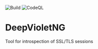 ![Build](https://github.com/t4skforce/DeepVioletNG/workflows/Build/badge.svg) ![CodeQL](https://github.com/t4skforce/DeepVioletNG/workflows/CodeQL/badge.svg)

# DeepVioletNG
Tool for introspection of SSL/TLS sessions
